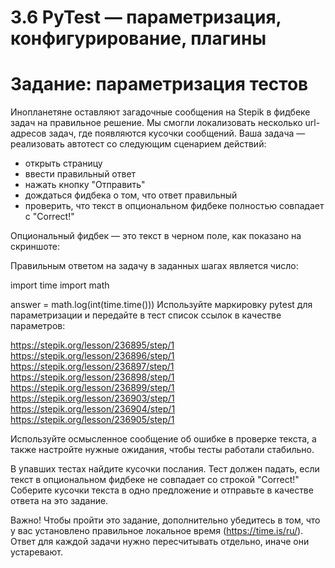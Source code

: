 # 3.6 PyTest — параметризация, конфигурирование, плагины
# Задание: параметризация тестов
Инопланетяне оставляют загадочные сообщения на Stepik в фидбеке задач на правильное решение. Мы смогли локализовать несколько url-адресов задач, где появляются кусочки сообщений. Ваша задача — реализовать автотест со следующим сценарием действий: 

* открыть страницу 
* ввести правильный ответ 
* нажать кнопку "Отправить" 
* дождаться фидбека о том, что ответ правильный 
* проверить, что текст в опциональном фидбеке полностью совпадает с "Correct!"

Опциональный фидбек — это текст в черном поле, как показано на скриншоте: 



Правильным ответом на задачу в заданных шагах является число:

import time
import math

answer = math.log(int(time.time()))
Используйте маркировку pytest для параметризации и передайте в тест список ссылок в качестве параметров: 

https://stepik.org/lesson/236895/step/1
https://stepik.org/lesson/236896/step/1
https://stepik.org/lesson/236897/step/1
https://stepik.org/lesson/236898/step/1
https://stepik.org/lesson/236899/step/1
https://stepik.org/lesson/236903/step/1
https://stepik.org/lesson/236904/step/1
https://stepik.org/lesson/236905/step/1

Используйте осмысленное сообщение об ошибке в проверке текста, а также настройте нужные ожидания, чтобы тесты работали стабильно. 

В упавших тестах найдите кусочки послания. Тест должен падать, если текст в опциональном фидбеке не совпадает со строкой "Correct!" Соберите кусочки текста в одно предложение и отправьте в качестве ответа на это задание. 

Важно! Чтобы пройти это задание, дополнительно убедитесь в том, что у вас установлено правильное локальное время (https://time.is/ru/). Ответ для каждой задачи нужно пересчитывать отдельно, иначе они устаревают. 